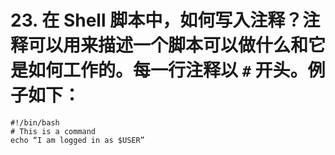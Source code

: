 # 23. 在 Shell 脚本中，如何写入注释？注释可以用来描述一个脚本可以做什么和它是如何工作的。每一行注释以 `#` 开头。例子如下：

```
#!/bin/bash
# This is a command
echo “I am logged in as $USER”
```

